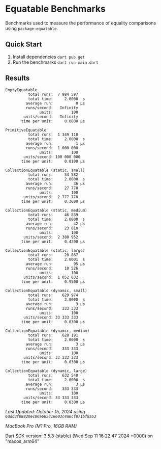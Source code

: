 # Equatable Benchmarks

Benchmarks used to measure the performance of equality comparisons using `package:equatable`.

## Quick Start

1. Install dependencies
   `dart pub get`
1. Run the benchmarks
   `dart run main.dart`

## Results

```
EmptyEquatable
          total runs:  7 984 597   
          total time:     2.0000  s
         average run:          0 μs
         runs/second:   Infinity
               units:        100   
        units/second:   Infinity
       time per unit:     0.0000 μs

PrimitiveEquatable
          total runs:  1 349 110   
          total time:     2.0000  s
         average run:          1 μs
         runs/second:  1 000 000   
               units:        100   
        units/second: 100 000 000   
       time per unit:     0.0100 μs

CollectionEquatable (static, small)
          total runs:     54 582   
          total time:     2.0000  s
         average run:         36 μs
         runs/second:     27 778   
               units:        100   
        units/second:  2 777 778   
       time per unit:     0.3600 μs

CollectionEquatable (static, medium)
          total runs:     46 839   
          total time:     2.0000  s
         average run:         42 μs
         runs/second:     23 810   
               units:        100   
        units/second:  2 380 952   
       time per unit:     0.4200 μs

CollectionEquatable (static, large)
          total runs:     20 867   
          total time:     2.0001  s
         average run:         95 μs
         runs/second:     10 526   
               units:        100   
        units/second:  1 052 632   
       time per unit:     0.9500 μs

CollectionEquatable (dynamic, small)
          total runs:    629 974   
          total time:     2.0000  s
         average run:          3 μs
         runs/second:    333 333   
               units:        100   
        units/second: 33 333 333   
       time per unit:     0.0300 μs

CollectionEquatable (dynamic, medium)
          total runs:    628 191   
          total time:     2.0000  s
         average run:          3 μs
         runs/second:    333 333   
               units:        100   
        units/second: 33 333 333   
       time per unit:     0.0300 μs

CollectionEquatable (dynamic, large)
          total runs:    632 540   
          total time:     2.0000  s
         average run:          3 μs
         runs/second:    333 333   
               units:        100   
        units/second: 33 333 333   
       time per unit:     0.0300 μs
```

_Last Updated: October 15, 2024 using `6ddd3f08820ec80a685416603c4a6cf8715f8a53`_

_MacBook Pro (M1 Pro, 16GB RAM)_

Dart SDK version: 3.5.3 (stable) (Wed Sep 11 16:22:47 2024 +0000) on "macos_arm64"
